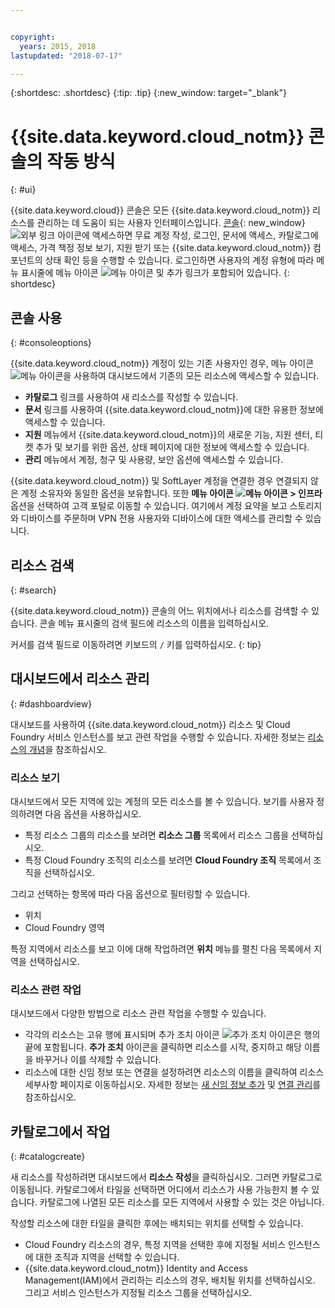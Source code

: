```yaml
---


copyright:
  years: 2015, 2018
lastupdated: "2018-07-17"

---
```


{:shortdesc: .shortdesc}
{:tip: .tip}
{:new_window: target="_blank"}

# {{site.data.keyword.cloud_notm}} 콘솔의 작동 방식
{: #ui}

{{site.data.keyword.cloud}} 콘솔은 모든 {{site.data.keyword.cloud_notm}} 리소스를 관리하는 데 도움이 되는 사용자 인터페이스입니다. [콘솔](https://console.bluemix.net){: new_window} ![외부 링크 아이콘](../icons/launch-glyph.svg "외부 링크 아이콘")에 액세스하면 무료 계정 작성, 로그인, 문서에 액세스, 카탈로그에 액세스, 가격 책정 정보 보기, 지원 받기 또는 {{site.data.keyword.cloud_notm}} 컴포넌트의 상태 확인 등을 수행할 수 있습니다. 로그인하면 사용자의 계정 유형에 따라 메뉴 표시줄에 메뉴 아이콘 ![메뉴 아이콘](../icons/icon_hamburger.svg) 및 추가 링크가 포함되어 있습니다.
{: shortdesc}

## 콘솔 사용
{: #consoleoptions}

{{site.data.keyword.cloud_notm}} 계정이 있는 기존 사용자인 경우, 메뉴 아이콘 ![메뉴 아이콘](../icons/icon_hamburger.svg)을 사용하여 대시보드에서 기존의 모든 리소스에 액세스할 수 있습니다.
  * **카탈로그** 링크를 사용하여 새 리소스를 작성할 수 있습니다.
  * **문서** 링크를 사용하여 {{site.data.keyword.cloud_notm}}에 대한 유용한 정보에 액세스할 수 있습니다.
  * **지원** 메뉴에서 {{site.data.keyword.cloud_notm}}의 새로운 기능, 지원 센터, 티켓 추가 및 보기를 위한 옵션, 상태 페이지에 대한 정보에 액세스할 수 있습니다.
  * **관리** 메뉴에서 계정, 청구 및 사용량, 보안 옵션에 액세스할 수 있습니다.

{{site.data.keyword.cloud_notm}} 및 SoftLayer 계정을 연결한 경우 연결되지 않은 계정 소유자와 동일한 옵션을 보유합니다. 또한 **메뉴 아이콘 ![메뉴 아이콘](../icons/icon_hamburger.svg)  > 인프라** 옵션을 선택하여 고객 포털로 이동할 수 있습니다. 여기에서 계정 요약을 보고 스토리지와 디바이스를 주문하며 VPN 전용 사용자와 디바이스에 대한 액세스를 관리할 수 있습니다.

## 리소스 검색
{: #search}

{{site.data.keyword.cloud_notm}} 콘솔의 어느 위치에서나 리소스를 검색할 수 있습니다. 콘솔 메뉴 표시줄의 검색 필드에 리소스의 이름을 입력하십시오.

커서를 검색 필드로 이동하려면 키보드의 `/` 키를 입력하십시오.
{: tip}

## 대시보드에서 리소스 관리
{: #dashboardview}

대시보드를 사용하여 {{site.data.keyword.cloud_notm}} 리소스 및 Cloud Foundry 서비스 인스턴스를 보고 관련 작업을 수행할 수 있습니다. 자세한 정보는 [리소스의 개념](/docs/resources/acct_resources.html#resource)을 참조하십시오.

### 리소스 보기

대시보드에서 모든 지역에 있는 계정의 모든 리소스를 볼 수 있습니다. 보기를 사용자 정의하려면 다음 옵션을 사용하십시오.

  * 특정 리소스 그룹의 리소스를 보려면 **리소스 그룹** 목록에서 리소스 그룹을 선택하십시오.
  * 특정 Cloud Foundry 조직의 리소스를 보려면 **Cloud Foundry 조직** 목록에서 조직을 선택하십시오.

그리고 선택하는 항목에 따라 다음 옵션으로 필터링할 수 있습니다.

  * 위치
  * Cloud Foundry 영역
  
특정 지역에서 리소스를 보고 이에 대해 작업하려면 **위치** 메뉴를 펼친 다음 목록에서 지역을 선택하십시오.

### 리소스 관련 작업

대시보드에서 다양한 방법으로 리소스 관련 작업을 수행할 수 있습니다.

  * 각각의 리소스는 고유 행에 표시되며 추가 조치 아이콘 ![추가 조치 아이콘](../icons/overflow-menu.svg)은 행의 끝에 포함됩니다. **추가 조치** 아이콘을 클릭하면 리소스를 시작, 중지하고 해당 이름을 바꾸거나 이를 삭제할 수 있습니다.
  * 리소스에 대한 신임 정보 또는 연결을 설정하려면 리소스의 이름을 클릭하여 리소스 세부사항 페이지로 이동하십시오. 자세한 정보는 [새 신임 정보 추가](/docs/resources/service_credentials.html) 및 [연결 관리](/docs/resources/connecting_apps.html#connect_app)를 참조하십시오.

## 카탈로그에서 작업
{: #catalogcreate}

새 리소스를 작성하려면 대시보드에서 **리소스 작성**을 클릭하십시오. 그러면 카탈로그로 이동됩니다. 카탈로그에서 타일을 선택하면 어디에서 리소스가 사용 가능한지 볼 수 있습니다. 카탈로그에 나열된 모든 리소스를 모든 지역에서 사용할 수 있는 것은 아닙니다.

작성할 리소스에 대한 타일을 클릭한 후에는 배치되는 위치를 선택할 수 있습니다.

  * Cloud Foundry 리소스의 경우, 특정 지역을 선택한 후에 지정될 서비스 인스턴스에 대한 조직과 지역을 선택할 수 있습니다.
  * {{site.data.keyword.cloud_notm}} Identity and Access Management(IAM)에서 관리하는 리소스의 경우, 배치될 위치를 선택하십시오. 그리고 서비스 인스턴스가 지정될 리소스 그룹을 선택하십시오.
